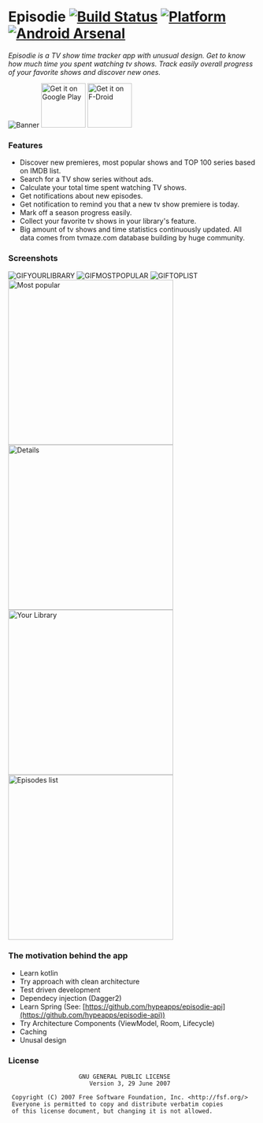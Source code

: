 # Episodie [![Build Status](https://travis-ci.org/hypeapps/episodie.svg?branch=master)](https://travis-ci.org/hypeapps/episodie) [![Platform](https://img.shields.io/badge/platform-Android-yellow.svg)](https://www.android.com) [![Android Arsenal]( https://img.shields.io/badge/Android%20Arsenal-Episodie-green.svg?style=flat )]( https://android-arsenal.com/details/3/6991 )
*Episodie is a TV show time tracker app with unusual design. Get to know how much time you spent watching tv shows. Track easily overall progress of your favorite shows and discover new ones.*

![Banner](https://raw.githubusercontent.com/hypeapps/episodie/master/img/header1024x500.png)
<a href="https://play.google.com/store/apps/details?id=pl.hypeapp.episodie" target="_blank">
<img src="https://play.google.com/intl/en_us/badges/images/generic/en-play-badge.png" alt="Get it on Google Play" height="90"/></a>
<a href="https://f-droid.org/packages/pl.hypeapp.episodie/">
<img src="https://f-droid.org/badge/get-it-on.png" alt="Get it on F-Droid" height="90"></a>

### Features
- Discover new premieres, most popular shows and TOP 100 series based on IMDB list. 
- Search for a TV show series without ads.
- Calculate your total time spent watching TV shows.
- Get notifications about new episodes.
- Get notification to remind you that a new tv show premiere is today.
- Mark off a season progress easily.
- Collect your favorite tv shows in your library's feature.
- Big amount of tv shows and time statistics continuously updated. All data comes from  tvmaze.com database building by huge community.

### Screenshots
![GIFYOURLIBRARY](https://raw.githubusercontent.com/hypeapps/episodie/master/img/your_library.gif) ![GIFMOSTPOPULAR](https://raw.githubusercontent.com/hypeapps/episodie/master/img/mostpopular.gif) ![GIFTOPLIST](https://raw.githubusercontent.com/hypeapps/episodie/master/img/toplist.gif)
<img src="https://raw.githubusercontent.com/hypeapps/episodie/master/img/scr1.jpg" alt="Most popular" height="335"/> <img src="https://raw.githubusercontent.com/hypeapps/episodie/master/img/scr7.jpg" alt="Details" height="335"/> <img src="https://raw.githubusercontent.com/hypeapps/episodie/master/img/scr6.jpg" alt="Your Library" height="335"/> <img src="https://raw.githubusercontent.com/hypeapps/episodie/master/img/scr8.jpg" alt="Episodes list" height="335"/>

### The motivation behind the app
- Learn kotlin
- Try approach with clean architecture
- Test driven development
- Dependecy injection (Dagger2)
- Learn Spring (See: [https://github.com/hypeapps/episodie-api](https://github.com/hypeapps/episodie-api))
- Try Architecture Components (ViewModel, Room, Lifecycle)
- Caching
- Unusal design

### License
```
                    GNU GENERAL PUBLIC LICENSE
                       Version 3, 29 June 2007

 Copyright (C) 2007 Free Software Foundation, Inc. <http://fsf.org/>
 Everyone is permitted to copy and distribute verbatim copies
 of this license document, but changing it is not allowed.
```
